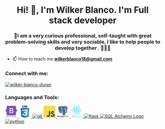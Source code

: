 <h1 align="center">Hi! 👋, I'm Wilker Blanco. I'm Full stack developer</h1>
<h3 align="center">🚀I am a very curious professional, self-taught with great problem-solving skills and very sociable, I like to help people to develop together
. 🧑🏻‍💻
</h3>



- 📫 How to reach me **wilkerblanco18@gmail.com**

<h3 align="left">Connect with me:</h3>
<p align="left">
<a href="https://www.linkedin.com/in/wilker-blanco-duran/ target="blank"><img align="center" src="https://raw.githubusercontent.com/rahuldkjain/github-profile-readme-generator/master/src/images/icons/Social/linked-in-alt.svg" alt="wilker-blanco-duran" height="30" width="40" /></a>

<h3 align="left">Languages and Tools:</h3>
<p align="left"> <a href="https://getbootstrap.com" target="_blank" rel="noreferrer"> <img src="https://raw.githubusercontent.com/devicons/devicon/master/icons/bootstrap/bootstrap-plain-wordmark.svg" alt="bootstrap" width="40" height="40"/> </a><a href="https://www.w3schools.com/css/" target="_blank" rel="noreferrer"> <img src="https://raw.githubusercontent.com/devicons/devicon/master/icons/css3/css3-original-wordmark.svg" alt="css3" width="40" height="40"/> </a> <a href="https://git-scm.com/" target="_blank" rel="noreferrer"> <img src="https://www.vectorlogo.zone/logos/git-scm/git-scm-icon.svg" alt="git" width="40" height="40"/><a href="https://developer.mozilla.org/en-US/docs/Web/JavaScript" target="_blank" rel="noreferrer"> <img src="https://raw.githubusercontent.com/devicons/devicon/master/icons/javascript/javascript-original.svg" alt="javascript" width="40" height="40"/> </a> <a href="https://www.postgresql.org" target="_blank" rel="noreferrer"> <img src="https://raw.githubusercontent.com/devicons/devicon/master/icons/postgresql/postgresql-original-wordmark.svg" alt="postgresql" width="40" height="40"/> </a> <a href="https://reactjs.org/" target="_blank" rel="noreferrer"> <img src="https://raw.githubusercontent.com/devicons/devicon/master/icons/react/react-original-wordmark.svg" alt="react" width="40" height="40"/> </a>
<a href="https://flask.palletsprojects.com/en/2.1.x/" target="_blank" rel="noreferrer"> <img src="https://flask.palletsprojects.com/en/2.1.x/_images/flask-logo.png" alt="flask" height="40"/> </a>
<a href="https://www.sqlalchemy.org/" target="_blank" rel="noreferrer"><img src="https://cdn.artandlogic.com/wp-content/uploads/2013/03/sqlalchemylogo1.jpg" height="40" alt="SQL Alchemy Logo"/></a>
<a href="https://www.python.org/" target="_blank" rel="noreferrer"> <img src="https://github.com/rahuldkjain/github-profile-readme-generator/blob/master/src/images/icons/ProgrammingLanguages/python.svg" alt="python" width="40" height="40"/> </a>
